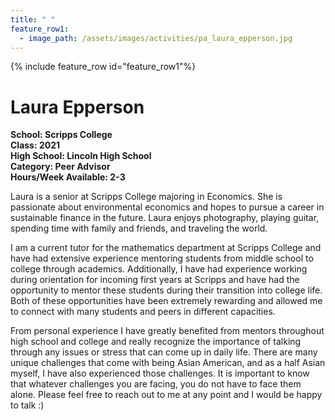 ```yaml
---
title: " "
feature_row1:
  - image_path: /assets/images/activities/pa_laura_epperson.jpg
---
```


{% include feature_row id="feature_row1"%}

# Laura Epperson

**School: Scripps College**  
**Class: 2021**  
**High School: Lincoln High School**  
**Category: Peer Advisor**  
**Hours/Week Available: 2-3**  

Laura is a senior at Scripps College majoring in Economics. She is passionate about environmental economics and hopes to pursue a career in sustainable finance in the future. Laura enjoys photography, playing guitar, spending time with family and friends, and traveling the world.

I am a current tutor for the mathematics department at Scripps College and have had extensive experience mentoring students from middle school to college through academics. Additionally, I have had experience working during orientation for incoming first years at Scripps and have had the opportunity to mentor these students during their transition into college life. Both of these opportunities have been extremely rewarding and allowed me to connect with many students and peers in different capacities.

From personal experience I have greatly benefited from mentors throughout high school and college and really recognize the importance of talking through any issues or stress that can come up in daily life. There are many unique challenges that come with being Asian American, and as a half Asian myself, I have also experienced those challenges. It is important to know that whatever challenges you are facing, you do not have to face them alone. Please feel free to reach out to me at any point and I would be happy to talk :)
